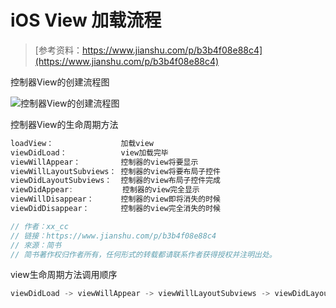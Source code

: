 # iOS View 加载流程

> [参考资料：https://www.jianshu.com/p/b3b4f08e88c4](https://www.jianshu.com/p/b3b4f08e88c4)

控制器View的创建流程图

![控制器View的创建流程图](https://upload-images.jianshu.io/upload_images/1434508-370daf660ff330e4.jpeg?imageMogr2/auto-orient/strip%7CimageView2/2/w/1000/format/webp)

控制器View的生命周期方法

```JavaScript
loadView：               加载view
viewDidLoad：            view加载完毕
viewWillAppear：         控制器的view将要显示
viewWillLayoutSubviews： 控制器的view将要布局子控件
viewDidLayoutSubviews：  控制器的view布局子控件完成
viewDidAppear:           控制器的view完全显示
viewWillDisappear：      控制器的view即将消失的时候
viewDidDisappear：       控制器的view完全消失的时候

// 作者：xx_cc
// 链接：https://www.jianshu.com/p/b3b4f08e88c4
// 來源：简书
// 简书著作权归作者所有，任何形式的转载都请联系作者获得授权并注明出处。
```

view生命周期方法调用顺序

```JavaScript
viewDidLoad -> viewWillAppear -> viewWillLayoutSubviews -> viewDidLayoutSubviews -> viewDidAppear -> viewWillDisappear -> viewDidDisappear
```
